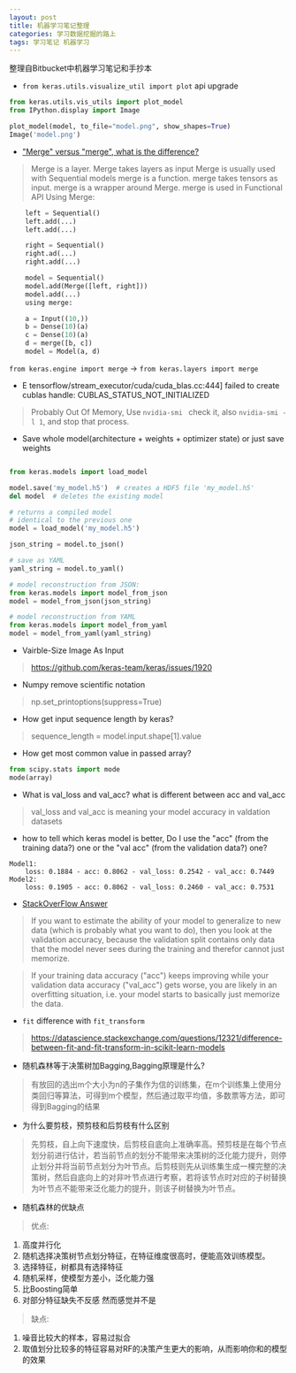 ```yaml
---
layout: post
title: 机器学习笔记整理
categories: 学习数据挖掘的路上
tags: 学习笔记 机器学习
---
```


整理自Bitbucket中机器学习笔记和手抄本


* `from keras.utils.visualize_util import plot` api upgrade
>
```python 
from keras.utils.vis_utils import plot_model
from IPython.display import Image

plot_model(model, to_file="model.png", show_shapes=True)
Image('model.png')
```

* ["Merge" versus "merge", what is the difference?](https://github.com/keras-team/keras/issues/3921)

>   Merge is a layer.
    Merge takes layers as input
    Merge is usually used with Sequential models
    merge is a function.
    merge takes tensors as input.
    merge is a wrapper around Merge.
    merge is used in Functional API
    Using Merge:

```python
    left = Sequential()
    left.add(...)
    left.add(...)

    right = Sequential()
    right.ad(...)
    right.add(...)

    model = Sequential()
    model.add(Merge([left, right]))
    model.add(...)
    using merge:

    a = Input((10,))
    b = Dense(10)(a)
    c = Dense(10)(a)
    d = merge([b, c])
    model = Model(a, d)
```

`from keras.engine import merge` -> `from keras.layers import merge` 

* E tensorflow/stream_executor/cuda/cuda_blas.cc:444] failed to create cublas handle: CUBLAS_STATUS_NOT_INITIALIZED

> Probably Out Of Memory, Use `nvidia-smi ` check it, also `nvidia-smi -l 1`, and stop that process.

* Save whole model(architecture + weights + optimizer state) or just save weights
 
> 
```python

from keras.models import load_model

model.save('my_model.h5')  # creates a HDF5 file 'my_model.h5'
del model  # deletes the existing model

# returns a compiled model
# identical to the previous one
model = load_model('my_model.h5')

```

```python
json_string = model.to_json()

# save as YAML
yaml_string = model.to_yaml()

# model reconstruction from JSON:
from keras.models import model_from_json
model = model_from_json(json_string)

# model reconstruction from YAML
from keras.models import model_from_yaml
model = model_from_yaml(yaml_string)
```

* Vairble-Size Image As Input

> https://github.com/keras-team/keras/issues/1920


* Numpy remove scientific notation

> np.set_printoptions(suppress=True)

* How get input sequence length by keras?

> sequence_length = model.input.shape[1].value

* How get most common value in passed array?

> 
```python
from scipy.stats import mode
mode(array)
```

* What is val_loss and val_acc? what is different between acc and val_acc

> val_loss and val_acc is meaning your model accuracy in valdation datasets

* how to tell which keras model is better, Do I use the "acc" (from the training data?) one or the "val acc" (from the validation data?) one?

> 
```
Model1: 
    loss: 0.1884 - acc: 0.8062 - val_loss: 0.2542 - val_acc: 0.7449
Model2:
    loss: 0.1905 - acc: 0.8062 - val_loss: 0.2460 - val_acc: 0.7531
```

* [StackOverFlow Answer](https://stackoverflow.com/questions/34702041/how-to-tell-which-keras-model-is-better?utm_medium=organic&utm_source=google_rich_qa&utm_campaign=google_rich_qa)

> If you want to estimate the ability of your model to generalize to new data (which is probably what you want to do), then you look at the validation accuracy, because the validation split contains only data that the model never sees during the training and therefor cannot just memorize.

> If your training data accuracy ("acc") keeps improving while your validation data accuracy ("val_acc") gets worse, you are likely in an overfitting situation, i.e. your model starts to basically just memorize the data.

* `fit` difference with `fit_transform`

> https://datascience.stackexchange.com/questions/12321/difference-between-fit-and-fit-transform-in-scikit-learn-models

* 随机森林等于决策树加Bagging,Bagging原理是什么?
> 有放回的选出m个大小为n的子集作为信的训练集，在m个训练集上使用分类回归等算法，可得到m个模型，然后通过取平均值，多数票等方法，即可得到Bagging的结果

* 为什么要剪枝，预剪枝和后剪枝有什么区别
> 先剪枝，自上向下速度快，后剪枝自底向上准确率高。预剪枝是在每个节点划分前进行估计，若当前节点的划分不能带来决策树的泛化能力提升，则停止划分并将当前节点划分为叶节点。后剪枝则先从训练集生成一棵完整的决策树，然后自底向上的对非叶节点进行考察，若将该节点时对应的子树替换为叶节点不能带来泛化能力的提升，则该子树替换为叶节点。

* 随机森林的优缺点
> 优点:
1. 高度并行化
2. 随机选择决策树节点划分特征，在特征维度很高时，便能高效训练模型。
3. 选择特征，树都具有选择特征
4. 随机采样，使模型方差小，泛化能力强
5. 比Boosting简单
6. 对部分特征缺失不反感 然而感觉并不是

> 缺点:
1. 噪音比较大的样本，容易过拟合
2. 取值划分比较多的特征容易对RF的决策产生更大的影响，从而影响你和的模型的效果


<!-- * Loss是不是可以大于1, 值为多少时比较好? -->


